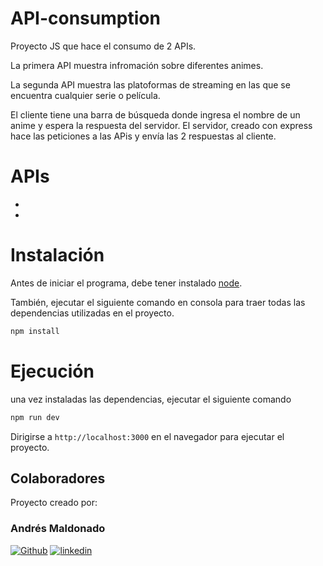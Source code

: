 # API-consumption
Proyecto JS que hace el consumo de 2 APIs.

La primera API muestra infromación sobre diferentes animes.

La segunda API muestra las platoformas de streaming en las que se encuentra cualquier serie o película.

El cliente tiene una barra de búsqueda donde ingresa el nombre de un anime y espera la respuesta del servidor.
El servidor, creado con express hace las peticiones a las APis y envía las 2 respuestas al cliente.

# APIs
- 
- 

# Instalación

Antes de iniciar el programa, debe tener instalado [node](https://nodejs.org/en/download/package-manager).

También, ejecutar el siguiente comando en consola para traer todas las dependencias utilizadas en el proyecto.

```javascript
npm install
```

# Ejecución

una vez instaladas las dependencias, ejecutar el siguiente comando

```javascript
npm run dev
```

Dirigirse a `http://localhost:3000` en el navegador para ejecutar el proyecto.

## Colaboradores

Proyecto creado por:

### Andrés Maldonado
[![Github](https://img.shields.io/badge/github-%2324292e.svg?&style=for-the-badge&logo=github&logoColor=white)](https://github.com/AndresMaldonado200338)
[![linkedin](https://img.shields.io/badge/linkedin-0A66C2?style=for-the-badge&logo=linkedin&logoColor=white)](https://www.linkedin.com/in/amaldonados/)